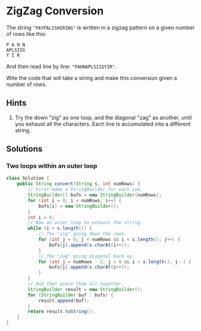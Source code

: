 # ZigZag Conversion

The string `"PAYPALISHIRING"` is written in a zigzag pattern on a given number
of rows like this:

```text
P A H N
APLSIIG
Y I R
```

And then read line by line: `"PAHNAPLSIIGYIR"`.

Wite the code that will take a string and make this conversion given a number of
rows.

## Hints

1. Try the down "zig" as one loop, and the diagonal "zag" as another, until you
   exhaust all the characters. Each line is accumulated into a different string.

## Solutions

### Two loops within an outer loop

```java
class Solution {
    public String convert(String s, int numRows) {
        // First make a StringBuilder for each row.
        StringBuilder[] bufs = new StringBuilder[numRows];
        for (int i = 0; i < numRows; i++) {
            bufs[i] = new StringBuilder();
        }
        int i = 0;
        // Now an outer loop to exhaust the string.
        while (i < s.length()) {
            // The "zig" going down the rows.
            for (int j = 0; j < numRows && i < s.length(); j++) {
                bufs[j].append(s.charAt(i++));
            }
            // The "zag" going diagonal back up.
            for (int j = numRows - 2; j > 0 && i < s.length(); j--) {
                bufs[j].append(s.charAt(i++));
            }
        }
        // And then piece them all together.
        StringBuilder result = new StringBuilder();
        for (StringBuilder buf : bufs) {
            result.append(buf);
        }
        return result.toString();
    }
}
```
